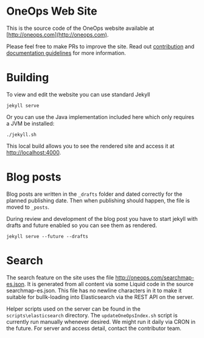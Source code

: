 # OneOps Web Site

This is the source code of the OneOps website available at [http://oneops.com](http://oneops.com).

Please feel free to make PRs to improve the site. Read out [contribution](http://oneops.com/general/contribute.html)
and [documentation guidelines](http://oneops.com/general/doc-guideline.html) for more information.

# Building

To view and edit the website you can use standard Jekyll

```
jekyll serve
```

Or you can use the Java implementation included here which only requires a JVM be installed:

```
./jekyll.sh
```

This local build allows you to see the rendered site and access it at
[http://localhost:4000](http://localhost:4000).

# Blog posts

Blog posts are written in the `_drafts` folder and dated correctly for the planned publishing date. Then when publishing 
should happen, the file is moved to `_posts`.

During review and development of the blog post you have to start jekyll with drafts and future enabled so you can see 
them as rendered.

```
jekyll serve --future --drafts
````

# Search

The search feature on the site uses the file http://oneops.com/searchmap-es.json. It is generated from all content
via some Liquid code in the source searchmap-es.json. This file has no newline characters in it to make it suitable
for bullk-loading into Elasticsearch via the REST API on the server.

Helper scripts used on the server can be found in the `scripts\elasticsearch` directory. The `updateOneOpsIndex.sh` script
is currently run manually whenever desired. We might run it daily via CRON in the future. For server and access
detail, contact the contributor team.


